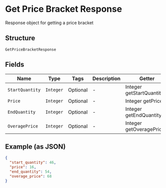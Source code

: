 
# Get Price Bracket Response

Response object for getting a price bracket

## Structure

`GetPriceBracketResponse`

## Fields

| Name | Type | Tags | Description | Getter | Setter |
|  --- | --- | --- | --- | --- | --- |
| `StartQuantity` | `Integer` | Optional | - | Integer getStartQuantity() | setStartQuantity(Integer startQuantity) |
| `Price` | `Integer` | Optional | - | Integer getPrice() | setPrice(Integer price) |
| `EndQuantity` | `Integer` | Optional | - | Integer getEndQuantity() | setEndQuantity(Integer endQuantity) |
| `OveragePrice` | `Integer` | Optional | - | Integer getOveragePrice() | setOveragePrice(Integer overagePrice) |

## Example (as JSON)

```json
{
  "start_quantity": 46,
  "price": 16,
  "end_quantity": 54,
  "overage_price": 68
}
```

